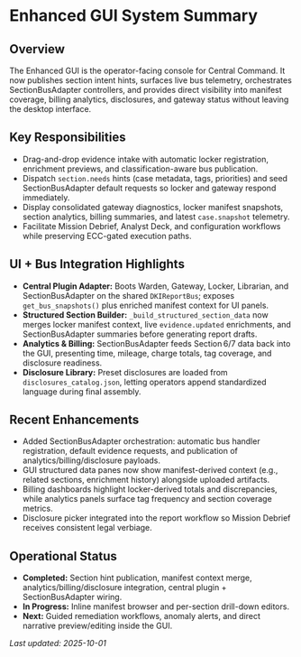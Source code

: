 ﻿# Enhanced GUI System Summary

## Overview
The Enhanced GUI is the operator-facing console for Central Command. It now publishes section intent hints, surfaces live bus telemetry, orchestrates SectionBusAdapter controllers, and provides direct visibility into manifest coverage, billing analytics, disclosures, and gateway status without leaving the desktop interface.

## Key Responsibilities
- Drag-and-drop evidence intake with automatic locker registration, enrichment previews, and classification-aware bus publication.
- Dispatch `section.needs` hints (case metadata, tags, priorities) and seed SectionBusAdapter default requests so locker and gateway respond immediately.
- Display consolidated gateway diagnostics, locker manifest snapshots, section analytics, billing summaries, and latest `case.snapshot` telemetry.
- Facilitate Mission Debrief, Analyst Deck, and configuration workflows while preserving ECC-gated execution paths.

## UI + Bus Integration Highlights
- **Central Plugin Adapter:** Boots Warden, Gateway, Locker, Librarian, and SectionBusAdapter on the shared `DKIReportBus`; exposes `get_bus_snapshots()` plus enriched manifest context for UI panels.
- **Structured Section Builder:** `_build_structured_section_data` now merges locker manifest context, live `evidence.updated` enrichments, and SectionBusAdapter summaries before generating report drafts.
- **Analytics & Billing:** SectionBusAdapter feeds Section 6/7 data back into the GUI, presenting time, mileage, charge totals, tag coverage, and disclosure readiness.
- **Disclosure Library:** Preset disclosures are loaded from `disclosures_catalog.json`, letting operators append standardized language during final assembly.

## Recent Enhancements
- Added SectionBusAdapter orchestration: automatic bus handler registration, default evidence requests, and publication of analytics/billing/disclosure payloads.
- GUI structured data panes now show manifest-derived context (e.g., related sections, enrichment history) alongside uploaded artifacts.
- Billing dashboards highlight locker-derived totals and discrepancies, while analytics panels surface tag frequency and section coverage metrics.
- Disclosure picker integrated into the report workflow so Mission Debrief receives consistent legal verbiage.

## Operational Status
- **Completed:** Section hint publication, manifest context merge, analytics/billing/disclosure integration, central plugin + SectionBusAdapter wiring.
- **In Progress:** Inline manifest browser and per-section drill-down editors.
- **Next:** Guided remediation workflows, anomaly alerts, and direct narrative preview/editing inside the GUI.

*Last updated: 2025-10-01*
